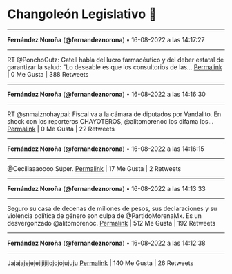 # Changoleón Legislativo 🙈
*****
**Fernández Noroña** (**@fernandeznorona**) • 16-08-2022 a las 14:17:27
*****
RT @PonchoGutz: Gatell habla del lucro farmacéutico y del deber estatal de garantizar la salud: "Lo deseable es que los consultorios de las…
[Permalink](https://twitter.com/fernandeznorona/status/1559665669234360323) | 0 Me Gusta | 388 Retweets
*****
**Fernández Noroña** (**@fernandeznorona**) • 16-08-2022 a las 14:16:30
*****
RT @snmaiznohaypai: Fiscal va a la cámara de diputados por Vandalito.
En shock con los reporteros CHAYOTEROS, @alitomorenoc los difama los…
[Permalink](https://twitter.com/fernandeznorona/status/1559665429404160001) | 0 Me Gusta | 22 Retweets
*****
**Fernández Noroña** (**@fernandeznorona**) • 16-08-2022 a las 14:16:15
*****
@Ceciliaaaoooo Súper.
[Permalink](https://twitter.com/fernandeznorona/status/1559665366204284929) | 17 Me Gusta | 2 Retweets
*****
**Fernández Noroña** (**@fernandeznorona**) • 16-08-2022 a las 14:13:33
*****
Seguro su casa de decenas de millones de pesos, sus declaraciones y su violencia política de género son culpa de @PartidoMorenaMx. Es un desvergonzado @alitomorenoc.
[Permalink](https://twitter.com/fernandeznorona/status/1559664689159712769) | 512 Me Gusta | 192 Retweets
*****
**Fernández Noroña** (**@fernandeznorona**) • 16-08-2022 a las 14:12:38
*****
Jajajajejejejijijijojojojujuju
[Permalink](https://twitter.com/fernandeznorona/status/1559664456271122432) | 140 Me Gusta | 26 Retweets